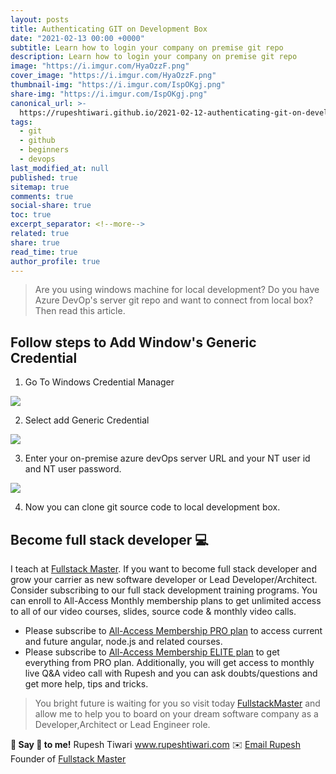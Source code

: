 ```yaml
---
layout: posts
title: Authenticating GIT on Development Box
date: "2021-02-13 00:00 +0000"
subtitle: Learn how to login your company on premise git repo
description: Learn how to login your company on premise git repo
image: "https://i.imgur.com/HyaOzzF.png"
cover_image: "https://i.imgur.com/HyaOzzF.png"
thumbnail-img: "https://i.imgur.com/IspOKgj.png"
share-img: "https://i.imgur.com/IspOKgj.png"
canonical_url: >-
  https://rupeshtiwari.github.io/2021-02-12-authenticating-git-on-development-box/
tags:
  - git
  - github
  - beginners
  - devops
last_modified_at: null
published: true
sitemap: true
comments: true
social-share: true
toc: true
excerpt_separator: <!--more-->
related: true
share: true
read_time: true
author_profile: true
---
```


> Are you using windows machine for local development? Do you have Azure DevOp's
> server git repo and want to connect from local box? Then read this article.

## Follow steps to Add Window's Generic Credential

1. Go To Windows Credential Manager

![](https://i.imgur.com/q10uOzt.png)

2. Select add Generic Credential

![](https://i.imgur.com/85vvE8S.png)

3. Enter your on-premise azure devOps server URL and your NT user id and NT user
   password.

![](https://i.imgur.com/1HsL8mk.png)

4. Now you can clone git source code to local development box.

## Become full stack developer 💻

I teach at [Fullstack Master](https://www.fullstackmaster.net). If you want to
become full stack developer and grow your carrier as new software developer or
Lead Developer/Architect. Consider subscribing to our full stack development
training programs. You can enroll to All-Access Monthly membership plans to get
unlimited access to all of our video courses, slides, source code & monthly
video calls.

- Please subscribe to
  [All-Access Membership PRO plan](https://www.fullstackmaster.net/pro) to
  access current and future angular, node.js and related courses.
- Please subscribe to
  [All-Access Membership ELITE plan](https://www.fullstackmaster.net/elite) to
  get everything from PRO plan. Additionally, you will get access to monthly
  live Q&A video call with Rupesh and you can ask doubts/questions and get more
  help, tips and tricks.

> You bright future is waiting for you so visit today
> [FullstackMaster](www.fullstackmaster.net) and allow me to help you to board
> on your dream software company as a Developer,Architect or Lead Engineer role.

**💖 Say 👋 to me!** Rupesh Tiwari <a href="https://www.rupeshtiwari.com">
www.rupeshtiwari.com</a> ✉️
<a href="mailto:fullstackmaster1@gmail.com?subject=Hi"> Email Rupesh</a> Founder
of <a href="https://www.fullstackmaster.net"> Fullstack Master</a>
